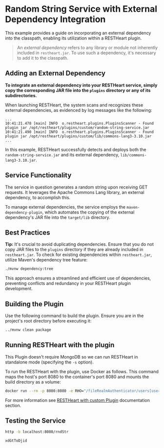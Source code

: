 # Random String Service with External Dependency Integration

This example provides a guide on incorporating an external dependency into the classpath, enabling its utilization within a RESTHeart plugin.

> An *external dependency* refers to any library or module not inherently included in `restheart.jar`. To use such a dependency, it's necessary to add it to the classpath.

## Adding an External Dependency

**To integrate an external dependency into your RESTHeart service, simply copy the corresponding JAR file into the `plugins` directory or any of its subdirectories.**

When launching RESTHeart, the system scans and recognizes these external dependencies, as evidenced by log messages like the following:

```
...
10:41:21.478 [main] INFO  o.restheart.plugins.PluginsScanner - Found plugin jar /opt/restheart/plugins/custom/random-string-service.jar
10:41:21.490 [main] INFO  o.restheart.plugins.PluginsScanner - Found plugin jar /opt/restheart/plugins/custom/lib/commons-lang3-3.10.jar
...
```

In this example, RESTHeart successfully detects and deploys both the `random-string-service.jar` and its external dependency, `lib/commons-lang3-3.10.jar`.

## Service Functionality

The service in question generates a random string upon receiving GET requests. It leverages the Apache Commons Lang library, an external dependency, to accomplish this.

To manage external dependencies, the service employs the `maven-dependency-plugin`, which automates the copying of the external dependency's JAR file into the `target/lib` directory.

## Best Practices

**Tip:** It's crucial to avoid duplicating dependencies. Ensure that you do not copy JAR files to the `plugins` directory if they are already included in `restheart.jar`. To check for existing dependencies within `restheart.jar`, utilize Maven's dependency tree feature:

```bash
./mvnw dependency:tree
```

This approach ensures a streamlined and efficient use of dependencies, preventing conflicts and redundancy in your RESTHeart plugin development.

## Building the Plugin

Use the following command to build the plugin. Ensure you are in the project's root directory before executing it:

```bash
../mvnw clean package
```

## Running RESTHeart with the plugin

This Plugin doesn't require MongoDB so we can run RESTHeart in standalone mode (specifying the `-s` option).

To run the RESTHeart with the plugin, use Docker as follows. This command maps the host's port 8080 to the container's port 8080 and mounts the build directory as a volume:

```bash
docker run --rm -p 8080:8080 -e RHO="/fileRealmAuthenticator/users[userid='admin']/password->'secret';/http-listener/host->'0.0.0.0'" -v ./target:/opt/restheart/plugins/custom softinstigate/restheart:latest -s
```

For more information see [RESTHeart with custom Plugin](https://restheart.org/docs/setup-with-docker#run-restheart-with-custom-plugin) documentation section.

## Testing the Service

```bash
http -b localhost:8080/rndStr

xdGtToDjid
```
